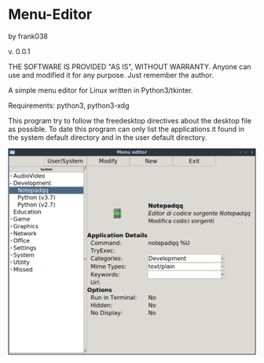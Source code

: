 # Menu-Editor
by frank038

v. 0.0.1

THE SOFTWARE IS PROVIDED "AS IS", WITHOUT WARRANTY. Anyone can use and modified it for any purpose. Just remember the author.

A simple menu editor for Linux written in Python3/tkinter.

Requirements: python3, python3-xdg

This program try to follow the freedesktop directives about the desktop file as possible.
To date this program can only list the applications it found in the system default directory and in the user default directory.

![My image](https://github.com/frank038/Menu-Editor/blob/master/img.png)
